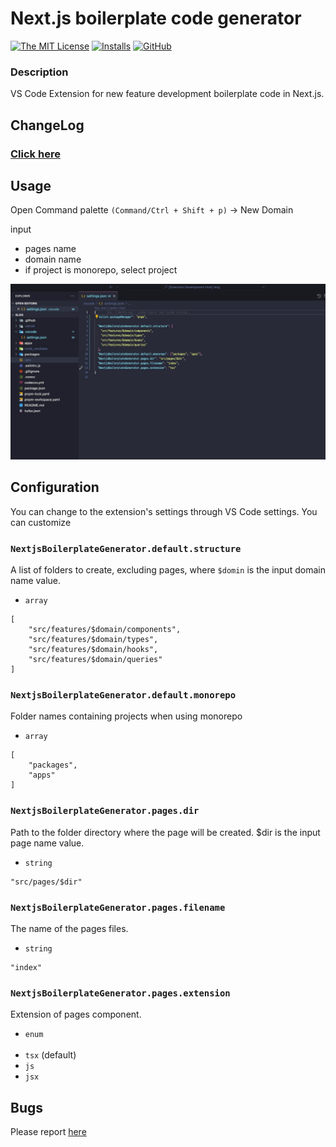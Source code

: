 # Next.js boilerplate code generator

[![The MIT License](https://flat.badgen.net/badge/license/MIT/orange)](https://github.com/Sh031224/vscode-nextjs-boilerplate-generator/blob/main/LICENSE)
[![Installs](https://img.shields.io/visual-studio-marketplace/d/sh031224.nextjs-boilerplate-generator)](https://marketplace.visualstudio.com/items?itemName=sh031224.nextjs-boilerplate-generator)
[![GitHub](https://flat.badgen.net/github/release/sh031224/vscode-nextjs-boilerplate-generator)](https://github.com/Sh031224/vscode-nextjs-boilerplate-generator/releases)

### Description


VS Code Extension for new feature development boilerplate code in Next.js.

## ChangeLog

### [Click here](CHANGELOG.md)

## Usage

Open Command palette `(Command/Ctrl + Shift + p)` -> New Domain

input

- pages name
- domain name
- if project is monorepo, select project

<img src="assets/example.gif" alt="monorepo example" />

## Configuration

You can change to the extension's settings through VS Code settings. You can customize

### `NextjsBoilerplateGenerator.default.structure`

A list of folders to create, excluding pages, where `$domin` is the input domain name value.

- `array`

```
[
	"src/features/$domain/components",
	"src/features/$domain/types",
	"src/features/$domain/hooks",
	"src/features/$domain/queries"
]
```

### `NextjsBoilerplateGenerator.default.monorepo`

Folder names containing projects when using monorepo

- `array`

```
[
	"packages",
	"apps"
]
```

### `NextjsBoilerplateGenerator.pages.dir`

Path to the folder directory where the page will be created. $dir is the input page name value.

- `string`

```
"src/pages/$dir"
```

### `NextjsBoilerplateGenerator.pages.filename`

The name of the pages files.

- `string`

```
"index"
```

### `NextjsBoilerplateGenerator.pages.extension`

Extension of pages component.

- `enum`
  <br/><br/>
- `tsx` (default)
- `js`
- `jsx`

## Bugs

Please report [here](https://github.com/sh031224/vscode-nextjs-boilerplate-generator/issues)
